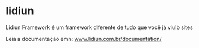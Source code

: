 lidiun
======

Lidiun Framework é um framework diferente de tudo que você já viu!b sites

Leia a documentação emn: www.lidiun.com.br/documentation/ 
